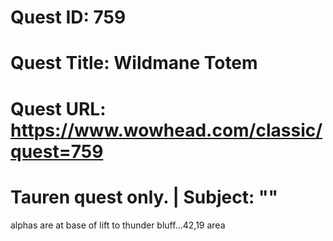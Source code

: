# Quest ID: 759
# Quest Title: Wildmane Totem
# Quest URL: https://www.wowhead.com/classic/quest=759
# Tauren quest only. | Subject: "<Blank>"
alphas are at base of lift to thunder bluff...42,19 area